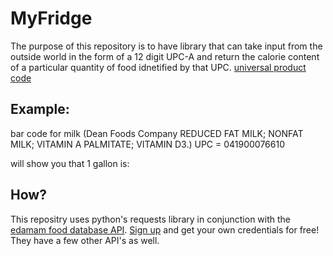 # MyFridge
The purpose of this repository is to have library that can take input from the outside world in the form of a 12 digit UPC-A and return the calorie content of a particular quantity of food idnetified by that UPC. [universal product code](https://en.wikipedia.org/wiki/Universal_Product_Code)

## Example: 
bar code for milk (Dean Foods Company REDUCED FAT MILK; NONFAT MILK; VITAMIN A PALMITATE; VITAMIN D3.)
UPC = 041900076610

will show you that 1 gallon is:

## How?
This repositry uses python's requests library in conjunction with the [edamam food database API](https://developer.edamam.com/food-database-api-docs).
[Sign up](https://developer.edamam.com/food-database-api) and get your own credentials for free!
They have a few other API's as well.
